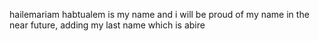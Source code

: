 hailemariam habtualem is my name and i will be proud of my name in the near future, adding my last name which is abire

